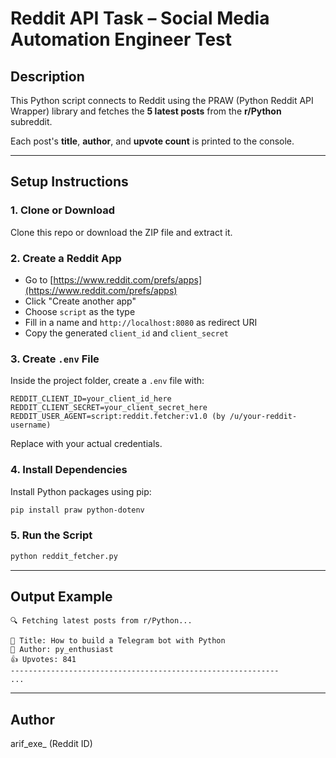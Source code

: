 # Reddit API Task – Social Media Automation Engineer Test

## Description
This Python script connects to Reddit using the PRAW (Python Reddit API Wrapper) library and fetches the **5 latest posts** from the **r/Python** subreddit.

Each post's **title**, **author**, and **upvote count** is printed to the console.

---

## Setup Instructions

### 1. Clone or Download
Clone this repo or download the ZIP file and extract it.

### 2. Create a Reddit App
- Go to [https://www.reddit.com/prefs/apps](https://www.reddit.com/prefs/apps)
- Click "Create another app"
- Choose `script` as the type
- Fill in a name and `http://localhost:8080` as redirect URI
- Copy the generated `client_id` and `client_secret`

### 3. Create `.env` File
Inside the project folder, create a `.env` file with:

```
REDDIT_CLIENT_ID=your_client_id_here
REDDIT_CLIENT_SECRET=your_client_secret_here
REDDIT_USER_AGENT=script:reddit.fetcher:v1.0 (by /u/your-reddit-username)
```

Replace with your actual credentials.

### 4. Install Dependencies
Install Python packages using pip:

```bash
pip install praw python-dotenv
```

### 5. Run the Script

```bash
python reddit_fetcher.py
```

---

## Output Example

```
🔍 Fetching latest posts from r/Python...

📌 Title: How to build a Telegram bot with Python
👤 Author: py_enthusiast
👍 Upvotes: 841
------------------------------------------------------------
...
```

---

## Author

arif_exe_ (Reddit ID)
